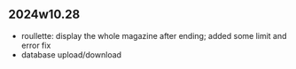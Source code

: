 ## 2024w10.28
- roullette: display the whole magazine after ending; added some limit and error fix
- database upload/download